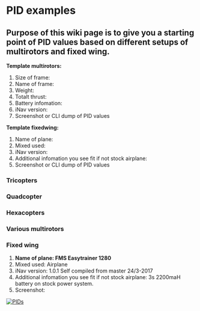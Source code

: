 # PID examples

##  Purpose of this wiki page is to give you a starting point of PID values based on different setups of multirotors and fixed wing.

**Template multirotors:**

1. Size of frame:
1. Name of frame:
1. Weight:
1. Totalt thrust:
1. Battery infomation:
1. iNav version:
1. Screenshot or CLI dump of PID values


**Template fixedwing:**

1. Name of plane:
1. Mixed used:
1. iNav version:
1. Additional infomation you see fit if not stock airplane:
1. Screenshot or CLI dump of PID values

### Tricopters


### Quadcopter


### Hexacopters


### Various multirotors


### Fixed wing

1. **Name of plane: FMS Easytrainer 1280**
1. Mixed used: Airplane
1. iNav version: 1.0.1 Self compiled from master 24/3-2017
1. Additional infomation you see fit if not stock airplane: 3s 2200maH battery on stock power system.
1. Screenshot:

<a href='http://postimg.org/image/sau7qnijf/' target='_blank'><img src='http://s17.postimg.org/sau7qnijf/PIDs.jpg' border='0' alt="PIDs" /></a>